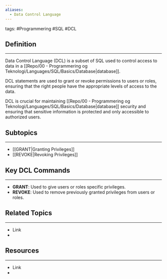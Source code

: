 ```yaml
---
aliases:
  - Data Control Language
---
```

tags: #Programmering #SQL #DCL 

## Definition 
---
Data Control Language (DCL) is a subset of SQL used to control access to data in a [[Repo/00 - Programmering og Teknologi/Languages/SQL/Basics/Database|database]]. 

DCL statements are used to grant or revoke permissions to users or roles, ensuring that the right people have the appropriate levels of access to the data.

DCL is crucial for maintaining [[Repo/00 - Programmering og Teknologi/Languages/SQL/Basics/Database|database]] security and ensuring that sensitive information is protected and only accessible to authorized users.
## Subtopics
---
- [[GRANT|Granting Privileges]] 
- [[REVOKE|Revoking Privileges]]
## Key DCL Commands 
---
- **GRANT**: Used to give users or roles specific privileges. 
- **REVOKE**: Used to remove previously granted privileges from users or roles.


## Related Topics
---
- Link
- 

## Resources
---
- Link
- 